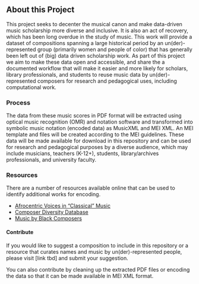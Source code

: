 ## About this Project
This project seeks to decenter the musical canon and make data-driven music scholarship more diverse and inclusive. It is also an act of recovery, which has been long overdue in the study of music. This work will provide a dataset of compositions spanning a large historical period by an un(der)-represented group (primarily women and people of color) that has generally been left out of (big) data driven scholarship work. As part of this project we aim to make these data open and accessible, and share the a documented workflow that will make it easier and more likely for scholars, library professionals, and students to reuse music data by un(der)-represented composers for research and pedagogical uses, including computational work. 


### Process 
The data from these music scores in PDF format will be extracted using optical music recognition (OMR) and notation software and transformed into symbolic music notation (encoded data) as MusicXML and MEI XML. An MEI template and files will be created according to the MEI guidelines. These data will be made available for download in this repository and can be used for research and pedagogical purposes by a diverse audience, which  may include musicians, teachers (K-12+), students, library/archives professionals, and university faculty.

### Resources
There are a number of resources available online that can be used to identify additional works for encoding. 
- [Afrocentric Voices in “Classical” Music](http://afrovoices.com/collections/)
- [Composer Diversity Database](https://composerdiversity.com)
- [Music by Black Composers](http://afrovoices.com/collections/)

#### Contribute
If you would like to suggest a composition to include in this repository or a resource that curates names and music by un(der)-represented people, please visit [link tbd] and submit your suggestion.

You can also contribute by cleaning up the extracted PDF files or encoding the data so that it can be made available in MEI XML format.


